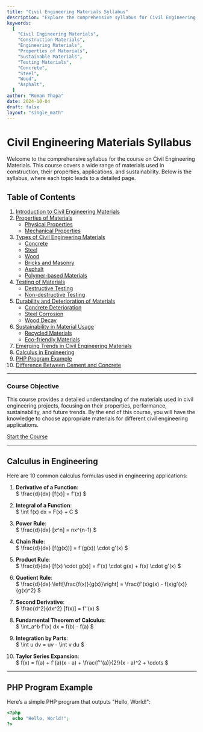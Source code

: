 ```yaml
---
title: "Civil Engineering Materials Syllabus"
description: "Explore the comprehensive syllabus for Civil Engineering Materials, including properties, types, testing, sustainability, and emerging trends."
keywords:
  [
    "Civil Engineering Materials",
    "Construction Materials",
    "Engineering Materials",
    "Properties of Materials",
    "Sustainable Materials",
    "Testing Materials",
    "Concrete",
    "Steel",
    "Wood",
    "Asphalt",
  ]
author: "Roman Thapa"
date: 2024-10-04
draft: false
layout: "single_math"
---
```


# Civil Engineering Materials Syllabus

Welcome to the comprehensive syllabus for the course on Civil Engineering Materials. This course covers a wide range of materials used in construction, their properties, applications, and sustainability. Below is the syllabus, where each topic leads to a detailed page.

## Table of Contents

1. [Introduction to Civil Engineering Materials](./introduction.md)
2. [Properties of Materials](./properties-of-materials.md)
   - [Physical Properties](./physical-properties.md)
   - [Mechanical Properties](./mechanical-properties.md)
3. [Types of Civil Engineering Materials](./types-of-materials.md)
   - [Concrete](./concrete.md)
   - [Steel](./steel.md)
   - [Wood](./wood.md)
   - [Bricks and Masonry](./bricks-and-masonry.md)
   - [Asphalt](./asphalt.md)
   - [Polymer-based Materials](./polymer-materials.md)
4. [Testing of Materials](./testing-of-materials.md)
   - [Destructive Testing](./destructive-testing.md)
   - [Non-destructive Testing](./non-destructive-testing.md)
5. [Durability and Deterioration of Materials](./durability.md)
   - [Concrete Deterioration](./concrete-deterioration.md)
   - [Steel Corrosion](./steel-corrosion.md)
   - [Wood Decay](./wood-decay.md)
6. [Sustainability in Material Usage](./sustainability.md)
   - [Recycled Materials](./recycled-materials.md)
   - [Eco-friendly Materials](./eco-friendly-materials.md)
7. [Emerging Trends in Civil Engineering Materials](./emerging-trends.md)
8. [Calculus in Engineering](#calculus-in-engineering)
9. [PHP Program Example](#php-program-example)
10. [Difference Between Cement and Concrete](#difference-between-cement-and-concrete)

---

### Course Objective

This course provides a detailed understanding of the materials used in civil engineering projects, focusing on their properties, performance, sustainability, and future trends. By the end of this course, you will have the knowledge to choose appropriate materials for different civil engineering applications.

[Start the Course](./introduction.md)

---

## Calculus in Engineering

Here are 10 common calculus formulas used in engineering applications:

1. **Derivative of a Function**:  
   $ \frac{d}{dx} [f(x)] = f'(x) $

2. **Integral of a Function**:  
   $ \int f(x) dx = F(x) + C $

3. **Power Rule**:  
   $ \frac{d}{dx} [x^n] = nx^{n-1} $

4. **Chain Rule**:  
   $ \frac{d}{dx} [f(g(x))] = f'(g(x)) \cdot g'(x) $

5. **Product Rule**:  
   $ \frac{d}{dx} [f(x) \cdot g(x)] = f'(x) \cdot g(x) + f(x) \cdot g'(x) $

6. **Quotient Rule**:  
   $ \frac{d}{dx} \left[\frac{f(x)}{g(x)}\right] = \frac{f'(x)g(x) - f(x)g'(x)}{g(x)^2} $

7. **Second Derivative**:  
   $ \frac{d^2}{dx^2} [f(x)] = f''(x) $

8. **Fundamental Theorem of Calculus**:  
   $ \int_a^b f'(x) dx = f(b) - f(a) $

9. **Integration by Parts**:  
   $ \int u dv = uv - \int v du $

10. **Taylor Series Expansion**:  
    $ f(x) = f(a) + f'(a)(x - a) + \frac{f''(a)}{2!}(x - a)^2 + \cdots $

---

## PHP Program Example

Here’s a simple PHP program that outputs "Hello, World!":

```php
<?php
  echo "Hello, World!";
?>
```
